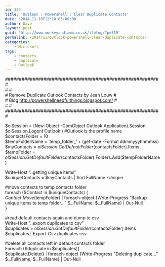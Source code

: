 ```yaml
---
id: 339
title: 'Outlook : Powershell : Clear Duplicate Contacts'
date: '2014-11-10T12:20:05+00:00'
author: Dave
layout: post
guid: 'http://www.monkeyandlamb.co.uk/itblog/?p=339'
permalink: /2014/11/outlook-powershell-clear-duplicate-contacts/
categories:
    - Microsoft
tags:
    - contacts
    - duplicate
    - Outlook
---
```


\#########################################################  
\# #  
\# Remove Duplicate Outlook Contacts by Jean Louw #  
\# Blog http://powershellneedfulthings.blogspot.com/ #  
\# #  
\#########################################################

$olSession = (New-Object -ComObject Outlook.Application).Session  
$olSession.Logon(‘Outlook’) #Outlook is the profile name  
$contactsFolder = 10  
$tempFolderName = ‘temp\_folder\_’ + (get-date -Format ddmmyyyhhmmss)  
$myContacts = $olSession.GetDefaultFolder($contactsFolder).Items  
$tempFolder = $olSession.GetDefaultFolder($contactsFolder).Folders.Add($tempFolderName)

Write-Host “..getting unique items”  
$uniqueContacts = $myContacts | Sort FullName -Unique

\#move contacts to temp contacts folder  
foreach ($Contact in $uniqueContacts) {  
$Contact.Move($tempFolder) | foreach-object {Write-Progress “Backup unique items to temp folder…” $\_.FullName; $\_.FullName} | Out-Null  
}

\#read default contacts again and dump to csv  
Write-Host “..export duplicates to csv”  
$duplicates = $olSession.GetDefaultFolder($contactsFolder).Items  
$duplicates | Export-Csv duplicates.csv

\#delete all contacts left in default contacts folder  
Foreach ($duplicate in $duplicates){  
$duplicate.Delete() | foreach-object {Write-Progress “Deleting duplicate…” $\_.FullName; $\_.FullName} | Out-Null